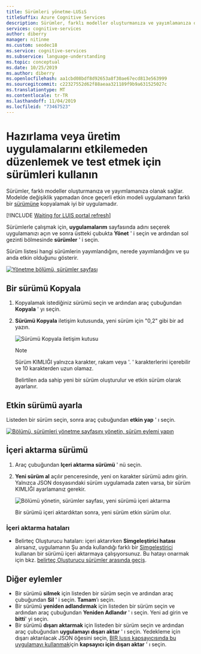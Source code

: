 ```yaml
---
title: Sürümleri yönetme-LUSıS
titleSuffix: Azure Cognitive Services
description: Sürümler, farklı modeller oluşturmanıza ve yayımlamanıza olanak sağlar. Modelde değişiklik yapmadan önce geçerli etkin modeli uygulamanın farklı bir sürümüne kopyalamak iyi bir uygulamadır.
services: cognitive-services
author: diberry
manager: nitinme
ms.custom: seodec18
ms.service: cognitive-services
ms.subservice: language-understanding
ms.topic: conceptual
ms.date: 10/25/2019
ms.author: diberry
ms.openlocfilehash: aa1cbd08bdf8d92653a8f30ae67ecd813e563999
ms.sourcegitcommit: c22327552d62f88aeaa321189f9b9a631525027c
ms.translationtype: MT
ms.contentlocale: tr-TR
ms.lasthandoff: 11/04/2019
ms.locfileid: "73467523"
---
```

# <a name="use-versions-to-edit-and-test-without-impacting-staging-or-production-apps"></a>Hazırlama veya üretim uygulamalarını etkilemeden düzenlemek ve test etmek için sürümleri kullanın

Sürümler, farklı modeller oluşturmanıza ve yayımlamanıza olanak sağlar. Modelde değişiklik yapmadan önce geçerli etkin modeli uygulamanın farklı bir [sürümüne](luis-concept-version.md) kopyalamak iyi bir uygulamadır. 

[!INCLUDE [Waiting for LUIS portal refresh](./includes/wait-v3-upgrade.md)]

Sürümlerle çalışmak için, **uygulamalarım** sayfasında adını seçerek uygulamanızı açın ve sonra üstteki çubukta **Yönet** ' i seçin ve ardından sol gezinti bölmesinde **sürümler** ' i seçin. 

Sürüm listesi hangi sürümlerin yayımlandığını, nerede yayımlandığını ve şu anda etkin olduğunu gösterir. 

[![Yönetme bölümü, sürümler sayfası](./media/luis-how-to-manage-versions/versions-import.png "Yönetme bölümü, sürümler sayfası")](./media/luis-how-to-manage-versions/versions-import.png#lightbox)

## <a name="clone-a-version"></a>Bir sürümü Kopyala

1. Kopyalamak istediğiniz sürümü seçin ve ardından araç çubuğundan **Kopyala** ' yı seçin. 

2. **Sürümü Kopyala** iletişim kutusunda, yeni sürüm için "0,2" gibi bir ad yazın.

   ![Sürümü Kopyala iletişim kutusu](./media/luis-how-to-manage-versions/version-clone-version-dialog.png)
 
     > [!NOTE]
     > Sürüm KIMLIĞI yalnızca karakter, rakam veya '. ' karakterlerini içerebilir ve 10 karakterden uzun olamaz.
 
   Belirtilen ada sahip yeni bir sürüm oluşturulur ve etkin sürüm olarak ayarlanır.

## <a name="set-active-version"></a>Etkin sürümü ayarla

Listeden bir sürüm seçin, sonra araç çubuğundan **etkin yap** ' ı seçin. 

[![Bölümü, sürümleri yönetme sayfasını yönetin, sürüm eylemi yapın](./media/luis-how-to-manage-versions/versions-other.png "Bölümü, sürümleri yönetme sayfasını yönetin, sürüm eylemi yapın")](./media/luis-how-to-manage-versions/versions-other.png#lightbox)

## <a name="import-version"></a>İçeri aktarma sürümü

1. Araç çubuğundan **Içeri aktarma sürümü** ' nü seçin. 

2. **Yeni sürüm al** açılır penceresinde, yeni on karakter sürümü adını girin. Yalnızca JSON dosyasındaki sürüm uygulamada zaten varsa, bir sürüm KIMLIĞI ayarlamanız gerekir.

    ![Bölümü yönetin, sürümler sayfası, yeni sürümü içeri aktarma](./media/luis-how-to-manage-versions/versions-import-pop-up.png)

    Bir sürümü içeri aktardıktan sonra, yeni sürüm etkin sürüm olur.

### <a name="import-errors"></a>İçeri aktarma hataları

* Belirteç Oluşturucu hataları: içeri aktarırken **Simgeleştirici hatası** alırsanız, uygulamanın Şu anda kullandığı farklı bir [Simgeleştirici](luis-language-support.md#custom-tokenizer-versions) kullanan bir sürümü içeri aktarmaya çalışıyorsunuz. Bu hatayı onarmak için bkz. [belirteç Oluşturucu sürümler arasında geçiş](luis-language-support.md#migrating-between-tokenizer-versions).

<a name = "export-version"></a>

## <a name="other-actions"></a>Diğer eylemler

* Bir sürümü **silmek** için listeden bir sürüm seçin ve ardından araç çubuğundan **Sil** ' i seçin. **Tamam**’ı seçin. 
* Bir sürümü **yeniden adlandırmak** için listeden bir sürüm seçin ve ardından araç çubuğundan **Yeniden Adlandır** ' ı seçin. Yeni ad girin ve **bitti**' yi seçin. 
* Bir sürümü **dışarı aktarmak** için listeden bir sürüm seçin ve ardından araç çubuğundan **uygulamayı dışarı aktar** ' ı seçin. Yedekleme için dışarı aktarılacak JSON öğesini seçin, [BIR lusıs kapsayıcısında bu uygulamayı kullanmak](luis-container-howto.md)için **kapsayıcı için dışarı aktar** ' ı seçin.  

